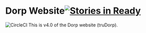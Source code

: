 # Dorp Website<a href="https://waffle.io/dorpga/trudorp?utm_source=badge"><img alt='Stories in Ready' src='https://badge.waffle.io/dorpga/trudorp.png?label=ready&title=Ready' /></a>
![CircleCI](https://circleci.com/gh/dorpga/trudorp.svg?style=shield&circle-token=:circle-token)
This is v4.0 of the Dorp website (truDorp).
